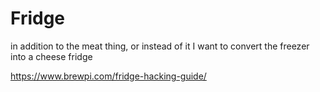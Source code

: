 # Fridge

in addition to the meat thing, or instead of it I want to convert the freezer 
into a cheese fridge

https://www.brewpi.com/fridge-hacking-guide/
